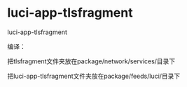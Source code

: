 # luci-app-tlsfragment

luci-app-tlsfragment

编译：

把tlsfragment文件夹放在package/network/services/目录下

把luci-app-tlsfragment文件夹放在package/feeds/luci/目录下

